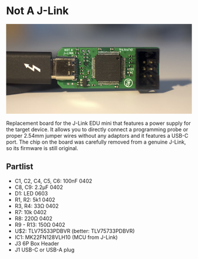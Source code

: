# Not A J-Link

![overview](not-a-j-link.jpg)

Replacement board for the J-Link EDU mini that features a power supply for the target device. It allows you to directly connect a programming probe or proper 2.54mm jumper wires without any adaptors and it features a USB-C port. The chip on the board was carefully removed from a genuine J-Link, so its firmware is still original.

## Partlist

- C1, C2, C4, C5, C6: 100nF 0402
- C8, C9:             2.2µF 0402
- D1:                 LED 0603
- R1, R2:             5k1 0402
- R3, R4:             33Ω 0402
- R7:                 10k 0402
- R8:                 220Ω 0402
- R9 - R13:           150Ω 0402
- U$2:                TLV75533PDBVR (better: TLV75733PDBVR)
- IC1:                MK22FN128VLH10 (MCU from J-Link)
- J3                  6P Box Header
- J1                  USB-C or USB-A plug